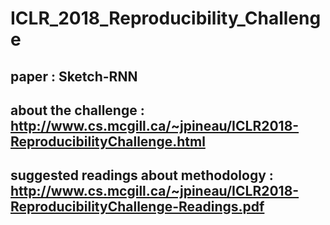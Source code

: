 # ICLR_2018_Reproducibility_Challenge
## paper : Sketch-RNN
## about the challenge : http://www.cs.mcgill.ca/~jpineau/ICLR2018-ReproducibilityChallenge.html
## suggested readings about methodology : http://www.cs.mcgill.ca/~jpineau/ICLR2018-ReproducibilityChallenge-Readings.pdf

